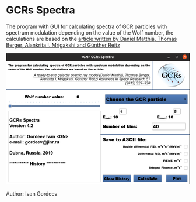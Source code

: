# GCRs Spectra

The program with GUI for calculating spectra of GCR particles with spectrum modulation
depending on the value of the Wolf number, the calculations are based on the
[article written by Daniel Matthiä, Thomas Berger, Alankrita I. Mrigakshi and Günther Reitz](https://www.sciencedirect.com/science/article/abs/pii/S0273117712005947) 

![alt text](https://github.com/GordoNice/GCRs_Spectra/blob/master/Screenshot.png "Logo Title Text 1")

Author: Ivan Gordeev <GN>

